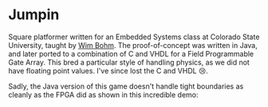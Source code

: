 Jumpin
======

Square platformer written for an Embedded Systems class at Colorado State University, taught by [Wim Bohm](http://www.cs.colostate.edu/~bohm/). The proof-of-concept was written in Java, and later ported to a combination of C and VHDL for a Field Programmable Gate Array. This bred a particular style of handling physics, as we did not have floating point values. I've since lost the C and VHDL :cry:.

Sadly, the Java version of this game doesn't handle tight boundaries as cleanly as the FPGA did as shown in this incredible demo:


